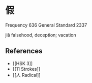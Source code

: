 # 假
Frequency 636
General Standard 2337

jiǎ
falsehood, deception; vacation

## References
- [[HSK 3]]
- [[11 Strokes]]
- [[人 Radical]]